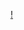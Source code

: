 [!](https://upload.wikimedia.org/wikipedia/commons/thumb/3/32/OOjs_UI_icon_academic.svg/1200px-OOjs_UI_icon_academic.svg.png)